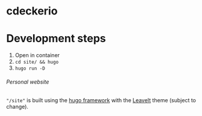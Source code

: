 # cdeckerio

# Development steps
1. Open in container
2. `cd site/ && hugo`
3. `hugo run -D`

###### Personal website

`"/site"` is built using the [hugo framework](https://gohugo.io) with the [LeaveIt](https://themes.gohugo.io/leaveit/) theme (subject to change).
